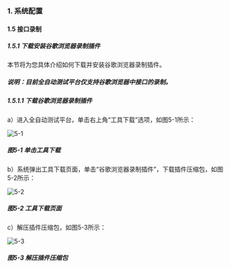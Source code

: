 ### 1. 系统配置

#### 1.5 接口录制

##### 1.5.1 下载安装谷歌浏览器录制插件

本节将为您具体介绍如何下载并安装谷歌浏览器录制插件。

##### 说明：目前全自动测试平台仅支持谷歌浏览器中接口的录制。

##### 1.5.1.1 下载谷歌浏览器录制插件

a）进入全自动测试平台，单击右上角“工具下载”选项，如图5-1所示：

![5-1](https://www.feisuanyz.com/fstest/xtpz/google/google_1.png)

##### 图5-1 单击工具下载

b）系统弹出工具下载页面，单击“谷歌浏览器录制插件”，下载插件压缩包，如图5-2所示：

![5-2](https://www.feisuanyz.com/fstest/xtpz/google/google_2.png)

##### 图5-2 工具下载页面

c）解压插件压缩包，如图5-3所示：

![5-3](https://www.feisuanyz.com/fstest/xtpz/google/google_3.png)

##### 图5-3 解压插件压缩包
